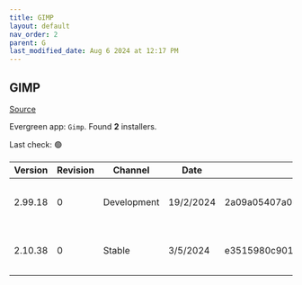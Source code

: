 ```yaml
---
title: GIMP
layout: default
nav_order: 2
parent: G
last_modified_date: Aug 6 2024 at 12:17 PM
---
```


## GIMP

[Source](https://www.gimp.org/)

Evergreen app: `Gimp`. Found **2** installers.

Last check: 🟢

| Version | Revision | Channel     | Date      | Sha256                                                           | URI                                                                                                                                                            |
| ------- | -------- | ----------- | --------- | ---------------------------------------------------------------- | -------------------------------------------------------------------------------------------------------------------------------------------------------------- |
| 2.99.18 | 0        | Development | 19/2/2024 | 2a09a05407a0dbf160f96a1ebb6455e6ffbe920bfb4c62adbb1cd83b116b7e1c | [https://southfront.mm.fcix.net/gimp/gimp/v2.99/windows/gimp-2.99.18-setup.exe](https://southfront.mm.fcix.net/gimp/gimp/v2.99/windows/gimp-2.99.18-setup.exe) |
| 2.10.38 | 0        | Stable      | 3/5/2024  | e3515980c9012eed67cf78f1151d216725529e95676c16f5ff7478d46230ddab | [https://mirror.umd.edu/gimp/gimp/v2.10/windows/gimp-2.10.38-setup.exe](https://mirror.umd.edu/gimp/gimp/v2.10/windows/gimp-2.10.38-setup.exe)                 |
